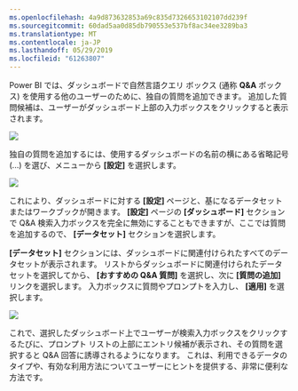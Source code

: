 ```yaml
---
ms.openlocfilehash: 4a9d873632853a69c835d7326653102107dd239f
ms.sourcegitcommit: 60dad5aa0d85db790553e537bf8ac34ee3289ba3
ms.translationtype: MT
ms.contentlocale: ja-JP
ms.lasthandoff: 05/29/2019
ms.locfileid: "61263807"
---
```

Power BI では、ダッシュボードで自然言語クエリ ボックス (通称 **Q&A** ボックス) を使用する他のユーザーのために、独自の質問を追加できます。 追加した質問候補は、ユーザーがダッシュボード上部の入力ボックスをクリックすると表示されます。

![](media/4-3a-suggested-questions/4-3a_1.png)

独自の質問を追加するには、使用するダッシュボードの名前の横にある省略記号 (...) を選び、メニューから **[設定]** を選択します。

![](media/4-3a-suggested-questions/4-3a_2.png)

 これにより、ダッシュボードに対する **[設定]** ページと、基になるデータセットまたはワークブックが開きます。 **[設定]** ページの **[ダッシュボード]** セクションで Q&A 検索入力ボックスを完全に無効にすることもできますが、ここでは質問を追加するので、 **[データセット]** セクションを選択します。

**[データセット]** セクションには、ダッシュボードに関連付けられたすべてのデータセットが表示されます。 リストからダッシュボードに関連付けられたデータセットを選択してから、 **[おすすめの Q&A 質問]** を選択し、次に **[質問の追加]** リンクを選択します。 入力ボックスに質問やプロンプトを入力し、 **[適用]** を選択します。

![](media/4-3a-suggested-questions/4-3a_3.png)

これで、選択したダッシュボード上でユーザーが検索入力ボックスをクリックするたびに、プロンプト リストの上部にエントリ候補が表示され、その質問を選択すると Q&A 回答に誘導されるようになります。 これは、利用できるデータのタイプや、有効な利用方法についてユーザーにヒントを提供する、非常に便利な方法です。

